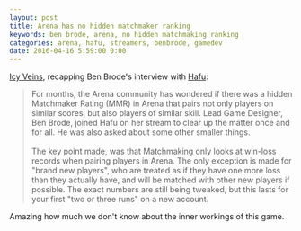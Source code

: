 ```yaml
---
layout: post
title: Arena has no hidden matchmaker ranking
keywords: ben brode, arena, no hidden matchmaking ranking
categories: arena, hafu, streamers, benbrode, gamedev
date: 2016-04-16 5:59:00 0:00
---
```


[Icy Veins](http://www.icy-veins.com/forums/topic/20151-hearthstones-ben-brode-clarifies-that-there-is-no-mmr-in-arena/), recapping Ben Brode's interview with [Hafu](https://www.twitch.tv/itshafu): 

> For months, the Arena community has wondered if there was a hidden Matchmaker Rating (MMR) in Arena that pairs not only players on similar scores, but also players of similar skill. Lead Game Designer, Ben Brode, joined Hafu on her stream to clear up the matter once and for all. He was also asked about some other smaller things.<br><br>The key point made, was that Matchmaking only looks at win-loss records when pairing players in Arena. The only exception is made for "brand new players", who are treated as if they have one more loss than they actually have, and will be matched with other new players if possible. The exact numbers are still being tweaked, but this lasts for your first "two or three runs" on a new account.

Amazing how much we don't know about the inner workings of this game. 